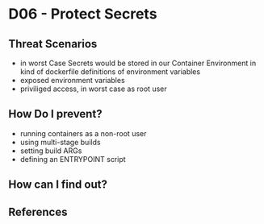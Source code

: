 # D06 - Protect Secrets


## Threat Scenarios
- in worst Case Secrets would be stored in our Container Environment in kind of dockerfile definitions of environment variables
- exposed environment variables 
- priviliged access, in worst case as root user

## How Do I prevent?
- running containers as a non-root user
- using multi-stage builds
- setting build ARGs 
- defining an ENTRYPOINT script

## How can I find out?

## References


